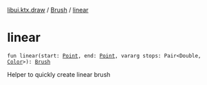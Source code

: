 [libui.ktx.draw](../README.md) / [Brush](README.md) / [linear](linear.md)

# linear

`fun linear(start: `[`Point`](../-point/README.md)`, end: `[`Point`](../-point/README.md)`, vararg stops: Pair<Double, `[`Color`](../-color/README.md)`>): `[`Brush`](README.md)

Helper to quickly create linear brush

